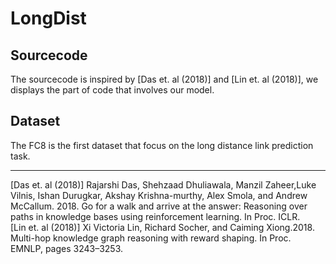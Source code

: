 # LongDist
## Sourcecode  
The sourcecode is inspired by [Das et. al (2018)] and [Lin et. al (2018)], we displays the part of code that involves our model.  
## Dataset  
The FC8 is the first dataset that focus on the long distance link prediction task.  

------
[Das et. al (2018)] Rajarshi  Das, Shehzaad Dhuliawala, Manzil Zaheer,Luke Vilnis, Ishan Durugkar, Akshay Krishna-murthy, Alex Smola, and Andrew McCallum. 2018. Go for a walk and arrive at the answer: Reasoning over paths in knowledge bases using reinforcement learning. In Proc. ICLR.  
[Lin et. al (2018)] Xi Victoria Lin, Richard Socher, and Caiming Xiong.2018. Multi-hop knowledge graph reasoning with reward  shaping. In Proc. EMNLP,  pages  3243–3253.
